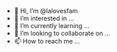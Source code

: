 - 👋 Hi, I’m @lalovesfam
- 👀 I’m interested in ...
- 🌱 I’m currently learning ...
- 💞️ I’m looking to collaborate on ...
- 📫 How to reach me ...

<!---
lalovesfam/lalovesfam is a ✨ special ✨ repository because its `README.md` (this file) appears on your GitHub profile.
You can click the Preview link to take a look at your changes.
--->
